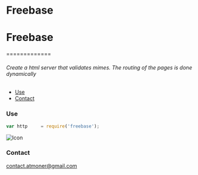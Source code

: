 # Freebase


# Freebase
=============
 
###### Create a html server that validates mimes. The routing of the pages is done dynamically

*   [Use](#use "Use")
*   [Contact](#contact-me "Contact")

### Use ###

```javascript
var http 	 = require('freebase');
```

![Icon](http://i.imgur.com/rNQg5CZ.gif)

### Contact ###

contact.atmoner@gmail.com

